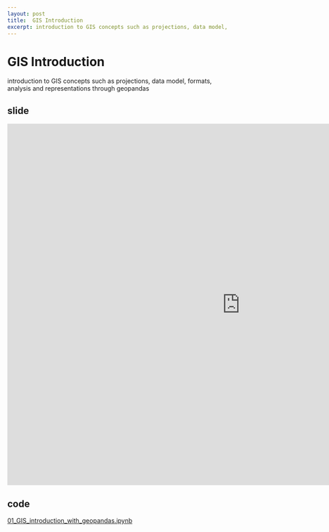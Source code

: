 ```yaml
---
layout: post
title:  GIS Introduction
excerpt: introduction to GIS concepts such as projections, data model, formats, analysis and representations through geopandas
---
```


# GIS Introduction
introduction to GIS concepts such as projections, data model, formats, analysis and representations through geopandas

## slide
<iframe src="https://docs.google.com/presentation/d/e/2PACX-1vT_my7vYOE2_xOdD-eZOtjxEFrbi1BfMcx_84jwomsVgI5wOfPxBO6sPNhxPtaLuEhrrkxmPbiv5Na0/embed?start=false&loop=false&delayms=3000" frameborder="0" width="1058" height="823" allowfullscreen="true" mozallowfullscreen="true" webkitallowfullscreen="true"></iframe>

## code
[01_GIS_introduction_with_geopandas.ipynb](https://raw.githubusercontent.com/napo/geospatial_course_unitn/master/code/01_GIS_introduction_with_geopandas.ipynb)
